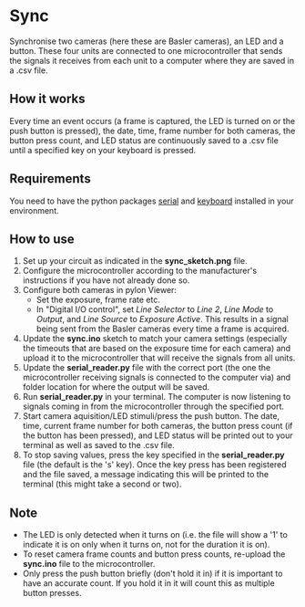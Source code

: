 # Sync
Synchronise two cameras (here these are Basler cameras), an LED and a button. These four units are connected to one microcontroller that sends the signals it receives from each unit to a computer where they are saved in a .csv file. 

## How it works
Every time an event occurs (a frame is captured, the LED is turned on or the push button is pressed), the date, time, frame number for both cameras, the button press count, and LED status are continuously saved to a .csv file until a specified key on your keyboard is pressed.

## Requirements
You need to have the python packages [serial](https://pythonhosted.org/pyserial/) and [keyboard](https://github.com/boppreh/keyboard) installed in your environment.

## How to use
1. Set up your circuit as indicated in the **sync_sketch.png** file.
2. Configure the microcontroller according to the manufacturer's instructions if you have not already done so.
1. Configure both cameras in pylon Viewer:
   - Set the exposure, frame rate etc.
   - In "Digital I/O control", set *Line Selector* to *Line 2*, *Line Mode* to *Output*, and *Line Source* to *Exposure Active*. This results in a signal being sent from the Basler cameras every time a frame is acquired.
2. Update the **sync.ino** sketch to match your camera settings (especially the timeouts that are based on the exposure time for each camera) and upload it to the microcontroller that will receive the signals from all units.
3. Update the **serial_reader.py** file with the correct port (the one the microcontroller receiving signals is connected to the computer via) and folder location for where the output will be saved.
4. Run **serial_reader.py** in your terminal. The computer is now listening to signals coming in from the microcontroller through the specified port.
5. Start camera aquisition/LED stimuli/press the push button. The date, time, current frame number for both cameras, the button press count (if the button has been pressed), and LED status will be printed out to your terminal as well as saved to the .csv file.
6. To stop saving values, press the key specified in the **serial_reader.py** file (the default is the 's' key). Once the key press has been registered and the file saved, a message indicating this will be printed to the terminal (this might take a second or two).

## Note
- The LED is only detected when it turns on (i.e. the file will show a '1' to indicate it is on only when it turns on, not for the duration it is on).
- To reset camera frame counts and button press counts, re-upload the **sync.ino** file to the microcontroller.
- Only press the push button briefly (don't hold it in) if it is important to have an accurate count. If you hold it in it will count this as multiple button presses.
 

